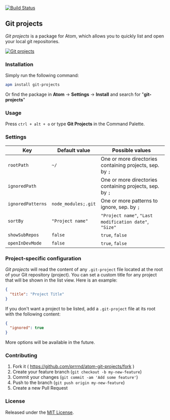 [![Build Status](https://travis-ci.org/prrrnd/atom-git-projects.svg?branch=master)](https://travis-ci.org/prrrnd/atom-git-projects)

## Git projects

_Git projects_ is a package for Atom, which allows you to quickly list and open your local git repositories.

[![Git projects](https://github.com/prrrnd/atom-git-projects/raw/master/capture.gif)](https://atom.io/packages/git-projects)

### Installation

Simply run the following command:
```sh
apm install git-projects
```

Or find the package in **Atom** &rarr; **Settings** &rarr; **Install** and search for "**git-projects**"

### Usage

Press `ctrl + alt + o` or type **Git Projects** in the Command Palette.

### Settings

| Key              | Default value      | Possible values                                            |
|------------------|--------------------|------------------------------------------------------------|
| `rootPath`       | `~/`               | One or more directories containing projects, sep. by `;`   |
| `ignoredPath`    | ` `                | One or more directories containing projects, sep. by `;`   |
| `ignoredPatterns`| `node_modules;.git`| One or more patterns to ignore, sep. by `;`                |
| `sortBy`         | `"Project name"`   | `"Project name"`, `"Last modification date"`, `"Size"`     |
| `showSubRepos`   | `false`            | `true`, `false`                                            |
| `openInDevMode`  | `false`            | `true`, `false`                                            |

### Project-specific configuration

_Git projects_ will read the content of any `.git-project` file located at the root of your Git repository (project).
You can set a custom title for any project that will be shown in the list view.
Here is an example:
```json
{
  "title": "Project Title"
}
```

If you don't want a project to be listed, add a `.git-project` file at its root with the following content:
```json
{
  "ignored": true
}
```

More options will be available in the future.

### Contributing

1. Fork it ( https://github.com/prrrnd/atom-git-projects/fork )
2. Create your feature branch (`git checkout -b my-new-feature`)
3. Commit your changes (`git commit -am 'Add some feature'`)
4. Push to the branch (`git push origin my-new-feature`)
5. Create a new Pull Request

### License

Released under the [MIT License](http://www.opensource.org/licenses/MIT).
